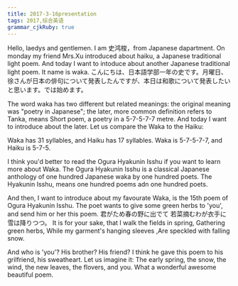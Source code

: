 ```yaml
---
title: 2017-3-16presentation 
tags: 2017,综合英语
grammar_cjkRuby: true
---
```


Hello, laedys and gentlemen. I am 史鸿梭，from Japanese dapartment. On monday my friend Mrs.Xu introduced about haiku, a Japanese traditional light poem.  And today I want to intoduce about another Japanese traditional light poem. It name is waka.
こんにちは、日本語学部一年の史です。月曜日、徐さんが日本の俳句について発表したんですが、本日は和歌について発表したいと思います。では始めます。

The word waka has two different but related meanings: the original meaning was "poetry in Japanese"; the later, more common definition refers to Tanka, means Short poem, a poetry in a 5-7-5-7-7 metre. And today I want to introduce about the later. Let us compare the Waka to the Haiku: 

Waka has 31 syllables, and Haiku has 17 syllables.
Waka is 5-7-5-7-7, and Haiku is 5-7-5.

I think you'd better to read the Ogura Hyakunin Isshu if you want to learn more about Waka. The Ogura Hyakunin Isshu is a classical Japanese anthology of one hundred Japanese waka by one hundred poets. The Hyakunin Isshu, means one hundred poems adn one hundred poets.

And then, I want to introduce about my favourate Waka, is the 15th poem of Ogura Hyakunin Isshu. The poet wants to give some green herbs to 'you', and send him or her this poem. 君がため春の野に出でて 若菜摘むわが衣手に雪は降りつつ。 It is for your sake, that I walk the fields in spring, Gathering green herbs, While my garment's hanging sleeves ,Are speckled with falling snow. 

And who is 'you'? His brother? His friend? I think he gave this poem to his grilfriend, his sweatheart. Let us imagine it: The early spring, the snow, the wind, the new leaves, the flovers, and you. What a wonderful awesome beautiful poem.